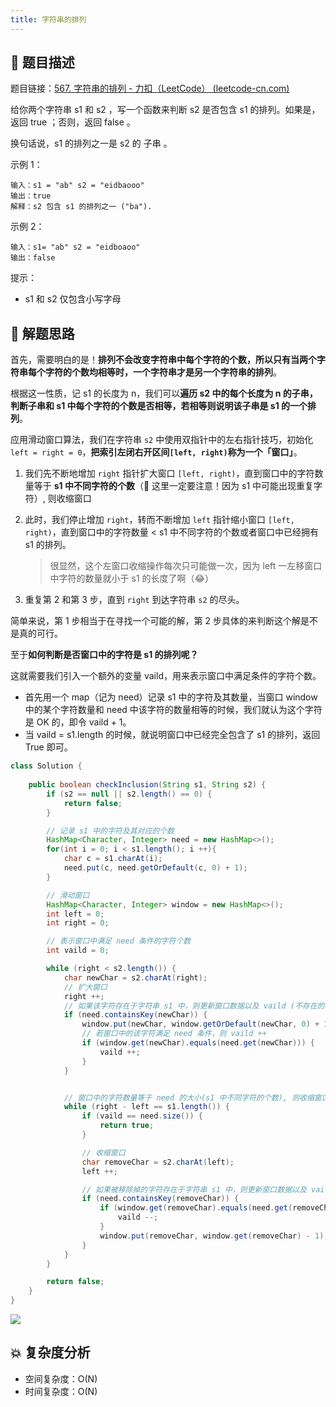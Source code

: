 ```yaml
---
title: 字符串的排列
---
```


## 📃 题目描述

题目链接：[567. 字符串的排列 - 力扣（LeetCode） (leetcode-cn.com)](https://leetcode-cn.com/problems/permutation-in-string/)

给你两个字符串 s1 和 s2 ，写一个函数来判断 s2 是否包含 s1 的排列。如果是，返回 true ；否则，返回 false 。

换句话说，s1 的排列之一是 s2 的 子串 。

示例 1：

```
输入：s1 = "ab" s2 = "eidbaooo"
输出：true
解释：s2 包含 s1 的排列之一 ("ba").
```

示例 2：

```
输入：s1= "ab" s2 = "eidboaoo"
输出：false
```


提示：

- s1 和 s2 仅包含小写字母

## 🔔 解题思路

首先，需要明白的是！**排列不会改变字符串中每个字符的个数，所以只有当两个字符串每个字符的个数均相等时，一个字符串才是另一个字符串的排列**。

根据这一性质，记 s1 的长度为 n，我们可以**遍历 s2 中的每个长度为 n 的子串，判断子串和 s1 中每个字符的个数是否相等，若相等则说明该子串是 s1 的一个排列**。

应用滑动窗口算法，我们在字符串 `s2` 中使用双指针中的左右指针技巧，初始化 `left = right = 0`，**把索引左闭右开区间`[left, right)`称为一个「窗口」**。

1. 我们先不断地增加 `right` 指针扩大窗口 `[left, right)`，直到窗口中的字符数量等于 **s1 中不同字符的个数**（🚧 这里一定要注意！因为 s1 中可能出现重复字符）, 则收缩窗口

2. 此时，我们停止增加 `right`，转而不断增加 `left` 指针缩小窗口 `[left, right)`，直到窗口中的字符数量 < s1 中不同字符的个数或者窗口中已经拥有 s1 的排列。

   > 很显然，这个左窗口收缩操作每次只可能做一次，因为 left 一左移窗口中字符的数量就小于 s1 的长度了啊（😂）

3. 重复第 2 和第 3 步，直到 `right` 到达字符串 `s2` 的尽头。

简单来说，第 1 步相当于在寻找一个可能的解，第 2 步具体的来判断这个解是不是真的可行。

至于**如何判断是否窗口中的字符是 s1 的排列呢？**

这就需要我们引入一个额外的变量 vaild，用来表示窗口中满足条件的字符个数。

- 首先用一个 map（记为 need）记录 s1 中的字符及其数量，当窗口 window 中的某个字符数量和 need 中该字符的数量相等的时候，我们就认为这个字符是 OK 的，即令 vaild + 1。 
- 当 vaild = s1.length 的时候，就说明窗口中已经完全包含了 s1 的排列，返回 True 即可。


```java
class Solution {
    
    public boolean checkInclusion(String s1, String s2) {
        if (s2 == null || s2.length() == 0) {
            return false;
        }

        // 记录 s1 中的字符及其对应的个数
        HashMap<Character, Integer> need = new HashMap<>();
        for(int i = 0; i < s1.length(); i ++){
            char c = s1.charAt(i);
            need.put(c, need.getOrDefault(c, 0) + 1);
        }

        // 滑动窗口
        HashMap<Character, Integer> window = new HashMap<>();
        int left = 0;
        int right = 0;

        // 表示窗口中满足 need 条件的字符个数
        int vaild = 0;

        while (right < s2.length()) {
            char newChar = s2.charAt(right);
            // 扩大窗口
            right ++;
            // 如果该字符存在于字符串 s1 中，则更新窗口数据以及 vaild (不存在的话没有更新的必要)
            if (need.containsKey(newChar)) {
                window.put(newChar, window.getOrDefault(newChar, 0) + 1);
                // 若窗口中的该字符满足 need 条件，则 vaild ++
                if (window.get(newChar).equals(need.get(newChar))) {
                    vaild ++;
                }
            }


            // 窗口中的字符数量等于 need 的大小(s1 中不同字符的个数), 则收缩窗口
            while (right - left == s1.length()) {
                if (vaild == need.size()) {
                    return true;
                }

                // 收缩窗口
                char removeChar = s2.charAt(left);
                left ++;

                // 如果被移除掉的字符存在于字符串 s1 中，则更新窗口数据以及 vaild (不存在的话没有更新的必要)
                if (need.containsKey(removeChar)) {
                    if (window.get(removeChar).equals(need.get(removeChar))) {
                        vaild --;
                    }
                    window.put(removeChar, window.get(removeChar) - 1);
                }
            }
        }

        return false;
    }
}
```

![](https://gitee.com/veal98/images/raw/master/img/20210928190009.png)

## 💥 复杂度分析

- 空间复杂度：O(N)
- 时间复杂度：O(N)

